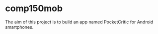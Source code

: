 # comp150mob
The aim of this project is to build an app named PocketCritic for Android smartphones.
